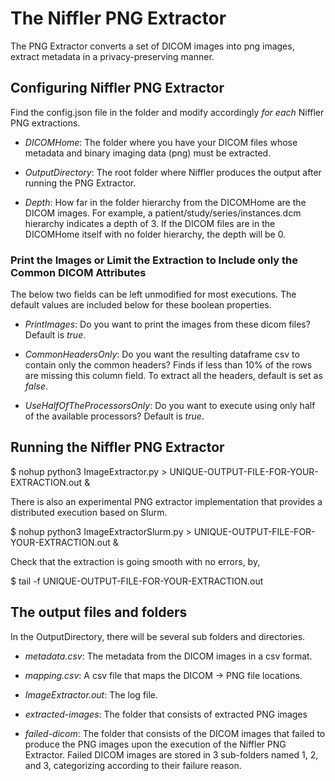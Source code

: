 # The Niffler PNG Extractor

The PNG Extractor converts a set of DICOM images into png images, extract metadata in a privacy-preserving manner.


## Configuring Niffler PNG Extractor

Find the config.json file in the folder and modify accordingly *for each* Niffler PNG extractions.

* *DICOMHome*: The folder where you have your DICOM files whose metadata and binary imaging data (png) must be extracted.

* *OutputDirectory*: The root folder where Niffler produces the output after running the PNG Extractor.

* *Depth*: How far in the folder hierarchy from the DICOMHome are the DICOM images. For example, a patient/study/series/instances.dcm hierarchy indicates a depth of 3. If the DICOM files are in the DICOMHome itself with no folder hierarchy, the depth will be 0.


### Print the Images or Limit the Extraction to Include only the Common DICOM Attributes

The below two fields can be left unmodified for most executions. The default values are included below for these boolean properties.

* *PrintImages*: Do you want to print the images from these dicom files? Default is _true_.

* *CommonHeadersOnly*: Do you want the resulting dataframe csv to contain only the common headers? Finds if less than 10% of the rows are missing this column field. To extract all the headers, default is set as _false_.

* *UseHalfOfTheProcessorsOnly*: Do you want to execute using only half of the available processors? Default is _true_.


## Running the Niffler PNG Extractor

$ nohup python3 ImageExtractor.py > UNIQUE-OUTPUT-FILE-FOR-YOUR-EXTRACTION.out &

There is also an experimental PNG extractor implementation that provides a distributed execution based on Slurm.

$ nohup python3 ImageExtractorSlurm.py > UNIQUE-OUTPUT-FILE-FOR-YOUR-EXTRACTION.out &

Check that the extraction is going smooth with no errors, by,

$ tail -f UNIQUE-OUTPUT-FILE-FOR-YOUR-EXTRACTION.out


## The output files and folders

In the OutputDirectory, there will be several sub folders and directories.

* *metadata.csv*: The metadata from the DICOM images in a csv format.

* *mapping.csv*: A csv file that maps the DICOM -> PNG file locations.

* *ImageExtractor.out*: The log file.

* *extracted-images*: The folder that consists of extracted PNG images

* *failed-dicom*: The folder that consists of the DICOM images that failed to produce the PNG images upon the execution of the Niffler PNG Extractor. Failed DICOM images are stored in 3 sub-folders named 1, 2, and 3, categorizing according to their failure reason.
